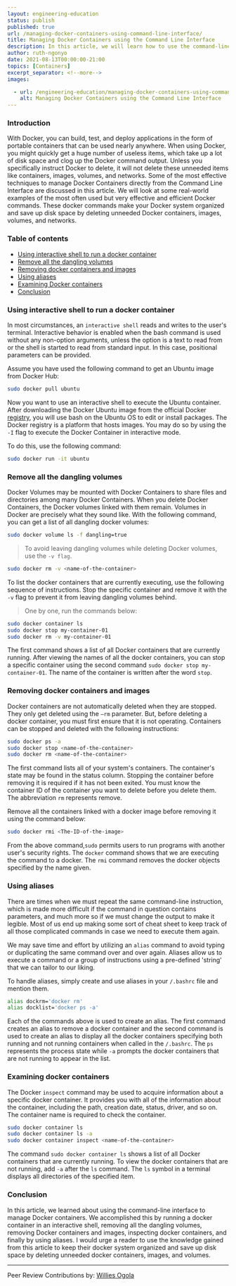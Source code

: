 ```yaml
---
layout: engineering-education
status: publish
published: true
url: /managing-docker-containers-using-command-line-interface/
title: Managing Docker Containers using the Command Line Interface
description: In this article, we will learn how to use the command-line interface to manage Docker containers.
author: ruth-ngonyo
date: 2021-08-13T00:00:00-21:00
topics: [Containers]
excerpt_separator: <!--more-->
images:

  - url: /engineering-education/managing-docker-containers-using-command-line-interface/hero.png
    alt: Managing Docker Containers using the Command Line Interface
---
```


### Introduction

With Docker, you can build, test, and deploy applications in the form of portable containers that can be used nearly anywhere. When using Docker, you might quickly get a huge number of useless items, which take up a lot of disk space and clog up the Docker command output. Unless you specifically instruct Docker to delete, it will not delete these unneeded items like containers, images, volumes, and networks. Some of the most effective techniques to manage Docker Containers directly from the Command Line Interface are discussed in this article. We will look at some real-world examples of the most often used but very effective and efficient Docker commands. These docker commands make your Docker system organized and save up disk space by deleting unneeded Docker containers, images, volumes, and networks.

### Table of contents

- [Using interactive shell to run a docker container](#using-interactive-shell-to-run-a-docker-container)
- [Remove all the dangling volumes](#remove-all-the-dangling-volumes)
- [Removing docker containers and images](#removing-docker-containers-and-images)
- [Using aliases](#using-aliases)
- [Examining Docker containers](#examining-docker-containers)
- [Conclusion](#conclusion)

### Using interactive shell to run a docker container

In most circumstances, an `interactive shell` reads and writes to the user's terminal. Interactive behavior is enabled when the bash command is used without any non-option arguments, unless the option is a text to read from or the shell is started to read from standard input. In this case, positional parameters can be provided.

Assume you have used the following command to get an Ubuntu image from Docker Hub:

```bash
sudo docker pull ubuntu
```

Now you want to use an interactive shell to execute the Ubuntu container. After downloading the Docker Ubuntu image from the official Docker [registry](https://hub.docker.com/_/ubuntu/), you will use bash on the Ubuntu OS to edit or install packages. The Docker registry is a platform that hosts images. You may do so by using the `-I` flag to execute the Docker Container in interactive mode.

To do this, use the following command:

```bash
sudo docker run -it ubuntu
```

### Remove all the dangling volumes

Docker Volumes may be mounted with Docker Containers to share files and directories among many Docker Containers. When you delete Docker Containers, the Docker volumes linked with them remain. Volumes in Docker are precisely what they sound like. With the following command, you can get a list of all dangling docker volumes:

```bash
sudo docker volume ls -f dangling=true
```

> To avoid leaving dangling volumes while deleting Docker volumes, use the `-v flag`.

```bash
sudo docker rm -v <name-of-the-container>
```

To list the docker containers that are currently executing, use the following sequence of instructions. Stop the specific container and remove it with the `-v` flag to prevent it from leaving dangling volumes behind.

>One by one, run the commands below:

```bash
sudo docker container ls
sudo docker stop my-container-01
sudo docker rm -v my-container-01
```
The first command shows a list of all Docker containers that are currently running. After viewing the names of all the docker containers, you can stop a specific container using the second command `sudo docker stop my-container-01`. The name of the container is written after the word `stop`.

### Removing docker containers and images

Docker containers are not automatically deleted when they are stopped. They only get deleted using the `—rm` parameter. But, before deleting a docker container, you must first ensure that it is not operating. Containers can be stopped and deleted with the following instructions:

```bash
sudo docker ps -a
sudo docker stop <name-of-the-container>
sudo docker rm <name-of-the-container> 
```

The first command lists all of your system's containers. The container's state may be found in the status column. Stopping the container before removing it is required if it has not been exited. You must know the container ID of the container you want to delete before you delete them. The abbreviation `rm` represents remove.

Remove all the containers linked with a docker image before removing it using the command below:

```bash
sudo docker rmi <The-ID-of-the-image>
```
From the above command,`sudo` permits users to run programs with another user's security rights. The `docker` command shows that we are executing the command to a docker. The `rmi` command removes the docker objects specified by the name given.

### Using aliases

There are times when we must repeat the same command-line instruction, which is made more difficult if the command in question contains parameters, and much more so if we must change the output to make it legible. Most of us end up making some sort of cheat sheet to keep track of all those complicated commands in case we need to execute them again.

We may save time and effort by utilizing an `alias` command to avoid typing or duplicating the same command over and over again. Aliases allow us to execute a command or a group of instructions using a pre-defined 'string' that we can tailor to our liking.

To handle aliases, simply create and use aliases in your `/.bashrc` file and mention them.

```bash
alias dockrm='docker rm'
alias docklist='docker ps -a'
```

Each of the commands above is used to create an alias. The first command creates an alias to remove a docker container and the second command is used to create an alias to display all the docker containers specifying both running and not running containers when called in the `/.bashrc`. The `ps` represents the process state while `-a` prompts the docker containers that are not running to appear in the list.

### Examining docker containers 

The Docker `inspect` command may be used to acquire information about a specific docker container. It provides you with all of the information about the container, including the path, creation date, status, driver, and so on. The container name is required to check the container.

```bash
sudo docker container ls 
sudo docker container ls -a
sudo docker container inspect <name-of-the-container>
```
The command `sudo docker container ls` shows a list of all Docker containers that are currently running. To view the docker containers that are not running, add `-a` after the `ls` command. The `ls` symbol in a terminal displays all directories of the specified item.

### Conclusion

In this article, we learned about using the command-line interface to manage Docker containers. We accomplished this by running a docker container in an interactive shell, removing all the dangling volumes, removing Docker containers and images, inspecting docker containers, and finally by using aliases. I would urge a reader to use the knowledge gained from this article to keep their docker system organized and save up disk space by deleting unneeded docker containers, images, and volumes.

---
Peer Review Contributions by: [Willies Ogola](/engineering-education/authors/willies-ogola/)
